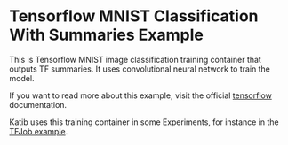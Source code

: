 # Tensorflow MNIST Classification With Summaries Example

This is Tensorflow MNIST image classification training container that outputs TF summaries.
It uses convolutional neural network to train the model.

If you want to read more about this example, visit the official
[tensorflow](https://www.tensorflow.org/tutorials/quickstart/advanced)
documentation.

Katib uses this training container in some Experiments, for instance in the
[TFJob example](../../kubeflow-training-operator/tfjob-mnist-with-summaries.yaml#L54-L62).
